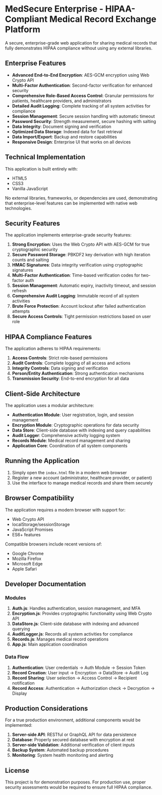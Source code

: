 # MedSecure Enterprise - HIPAA-Compliant Medical Record Exchange Platform

A secure, enterprise-grade web application for sharing medical records that fully demonstrates HIPAA compliance without using any external libraries.

## Enterprise Features

- **Advanced End-to-End Encryption**: AES-GCM encryption using Web Crypto API
- **Multi-Factor Authentication**: Second-factor verification for enhanced security
- **Comprehensive Role-Based Access Control**: Granular permissions for patients, healthcare providers, and administrators
- **Detailed Audit Logging**: Complete tracking of all system activities for compliance
- **Session Management**: Secure session handling with automatic timeout
- **Password Security**: Strength measurement, secure hashing with salting
- **Data Integrity**: Document signing and verification
- **Optimized Data Storage**: Indexed data for fast retrieval
- **Data Import/Export**: Backup and restore capabilities
- **Responsive Design**: Enterprise UI that works on all devices

## Technical Implementation

This application is built entirely with:
- HTML5
- CSS3
- Vanilla JavaScript

No external libraries, frameworks, or dependencies are used, demonstrating that enterprise-level features can be implemented with native web technologies.

## Security Features

The application implements enterprise-grade security features:

1. **Strong Encryption**: Uses the Web Crypto API with AES-GCM for true cryptographic security
2. **Secure Password Storage**: PBKDF2 key derivation with high iteration counts and salting
3. **HMAC Signatures**: Data integrity verification using cryptographic signatures
4. **Multi-Factor Authentication**: Time-based verification codes for two-factor auth
5. **Session Management**: Automatic expiry, inactivity timeout, and session refresh
6. **Comprehensive Audit Logging**: Immutable record of all system activities
7. **Brute Force Protection**: Account lockout after failed authentication attempts
8. **Secure Access Controls**: Tight permission restrictions based on user role

## HIPAA Compliance Features

The application adheres to HIPAA requirements:

1. **Access Controls**: Strict role-based permissions
2. **Audit Controls**: Complete logging of all access and actions
3. **Integrity Controls**: Data signing and verification
4. **Person/Entity Authentication**: Strong authentication mechanisms
5. **Transmission Security**: End-to-end encryption for all data

## Client-Side Architecture

The application uses a modular architecture:

- **Authentication Module**: User registration, login, and session management
- **Encryption Module**: Cryptographic operations for data security  
- **Data Store**: Client-side database with indexing and query capabilities
- **Audit Logger**: Comprehensive activity logging system
- **Records Module**: Medical record management and sharing
- **Application Core**: Coordination of all system components

## Running the Application

1. Simply open the `index.html` file in a modern web browser
2. Register a new account (administrator, healthcare provider, or patient)
3. Use the interface to manage medical records and share them securely

## Browser Compatibility

The application requires a modern browser with support for:
- Web Crypto API
- localStorage/sessionStorage
- JavaScript Promises
- ES6+ features

Compatible browsers include recent versions of:
- Google Chrome
- Mozilla Firefox
- Microsoft Edge
- Apple Safari

## Developer Documentation

### Modules

1. **Auth.js**: Handles authentication, session management, and MFA
2. **Encryption.js**: Provides cryptographic functionality using Web Crypto API
3. **DataStore.js**: Client-side database with indexing and advanced querying
4. **AuditLogger.js**: Records all system activities for compliance
5. **Records.js**: Manages medical record operations
6. **App.js**: Main application coordination

### Data Flow

1. **Authentication**: User credentials → Auth Module → Session Token
2. **Record Creation**: User input → Encryption → DataStore → Audit Log
3. **Record Sharing**: User selection → Access Control → Recipient notification
4. **Record Access**: Authentication → Authorization check → Decryption → Display

## Production Considerations

For a true production environment, additional components would be implemented:

1. **Server-side API**: RESTful or GraphQL API for data persistence
2. **Database**: Properly secured database with encryption at rest
3. **Server-side Validation**: Additional verification of client inputs
4. **Backup System**: Automated backup procedures
5. **Monitoring**: System health monitoring and alerting

## License

This project is for demonstration purposes. For production use, proper security assessments would be required to ensure full HIPAA compliance.

